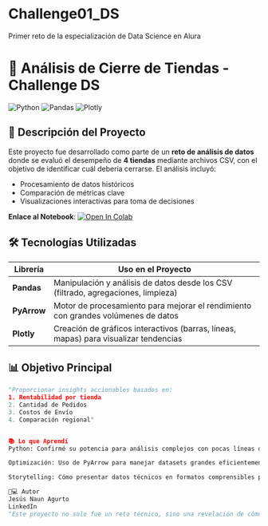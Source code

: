 # Challenge01_DS
Primer reto de la especialización de Data Science en Alura

# 🚀 Análisis de Cierre de Tiendas - Challenge DS

![Python](https://img.shields.io/badge/Python-3.10%2B-blue)
![Pandas](https://img.shields.io/badge/Pandas-2.0-red)
![Plotly](https://img.shields.io/badge/Plotly-5.0-orange)

## 📌 Descripción del Proyecto
Este proyecto fue desarrollado como parte de un **reto de análisis de datos** donde se evaluó el desempeño de **4 tiendas** mediante archivos CSV, con el objetivo de identificar cuál debería cerrarse. El análisis incluyó:
- Procesamiento de datos históricos
- Comparación de métricas clave
- Visualizaciones interactivas para toma de decisiones

**Enlace al Notebook**: [![Open In Colab](https://colab.research.google.com/assets/colab-badge.svg)](https://colab.research.google.com/drive/1IQGyYhbay9V-7njeg0loyBlAj89jwRMd#scrollTo=x9kjCAFYj8Zv)

## 🛠 Tecnologías Utilizadas
| Librería       | Uso en el Proyecto                                                                 |
|----------------|-----------------------------------------------------------------------------------|
| **Pandas**     | Manipulación y análisis de datos desde los CSV (filtrado, agregaciones, limpieza) |
| **PyArrow**    | Motor de procesamiento para mejorar el rendimiento con grandes volúmenes de datos |
| **Plotly**     | Creación de gráficos interactivos (barras, líneas, mapas) para visualizar tendencias |

## 📊 Objetivo Principal
```python
"Proporcionar insights accionables basados en:
1. Rentabilidad por tienda
2. Cantidad de Pedidos
3. Costos de Envío
4. Comparación regional"


📚 Lo que Aprendí
Python: Confirmé su potencia para análisis complejos con pocas líneas de código

Optimización: Uso de PyArrow para manejar datasets grandes eficientemente

Storytelling: Cómo presentar datos técnicos en formatos comprensibles para no técnicos

👨💻 Autor
Jesús Naun Agurto
LinkedIn
"Este proyecto no solo fue un reto técnico, sino una revelación de cómo los datos pueden transformar decisiones empresariales. ¡Python me ha robado el corazón! ❤️"
